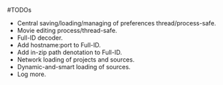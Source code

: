 #TODOs

* Central saving/loading/managing of preferences thread/process-safe.
* Movie editing process/thread-safe.
* Full-ID decoder.
* Add hostname:port to Full-ID.
* Add in-zip path denotation to Full-ID.
* Network loading of projects and sources.
* Dynamic-and-smart loading of sources.
* Log more.
